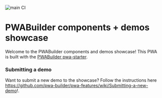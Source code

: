 ![main CI](https://github.com/pwa-builder/pwa-features/workflows/main%20CI/badge.svg)

# PWABuilder components + demos showcase

Welcome to the PWABuilder components and demos showcase! This PWA is built with the [PWABuilder pwa-starter](https://github.com/pwa-builder/pwa-starter).

### Submitting a demo
Want to submit a new demo to the showcase? Follow the instructions here https://github.com/pwa-builder/pwa-features/wiki/Submitting-a-new-demo!.
